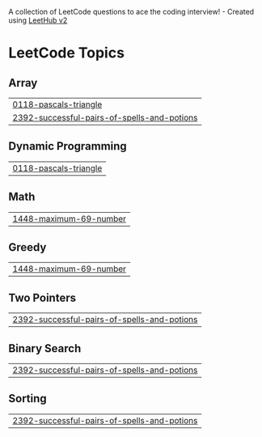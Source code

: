 A collection of LeetCode questions to ace the coding interview! - Created using [LeetHub v2](https://github.com/arunbhardwaj/LeetHub-2.0)
<!---LeetCode Topics Start-->
# LeetCode Topics
## Array
|  |
| ------- |
| [0118-pascals-triangle](https://github.com/Ayush7809/LeetCode/tree/master/0118-pascals-triangle) |
| [2392-successful-pairs-of-spells-and-potions](https://github.com/Ayush7809/LeetCode/tree/master/2392-successful-pairs-of-spells-and-potions) |
## Dynamic Programming
|  |
| ------- |
| [0118-pascals-triangle](https://github.com/Ayush7809/LeetCode/tree/master/0118-pascals-triangle) |
## Math
|  |
| ------- |
| [1448-maximum-69-number](https://github.com/Ayush7809/LeetCode/tree/master/1448-maximum-69-number) |
## Greedy
|  |
| ------- |
| [1448-maximum-69-number](https://github.com/Ayush7809/LeetCode/tree/master/1448-maximum-69-number) |
## Two Pointers
|  |
| ------- |
| [2392-successful-pairs-of-spells-and-potions](https://github.com/Ayush7809/LeetCode/tree/master/2392-successful-pairs-of-spells-and-potions) |
## Binary Search
|  |
| ------- |
| [2392-successful-pairs-of-spells-and-potions](https://github.com/Ayush7809/LeetCode/tree/master/2392-successful-pairs-of-spells-and-potions) |
## Sorting
|  |
| ------- |
| [2392-successful-pairs-of-spells-and-potions](https://github.com/Ayush7809/LeetCode/tree/master/2392-successful-pairs-of-spells-and-potions) |
<!---LeetCode Topics End-->